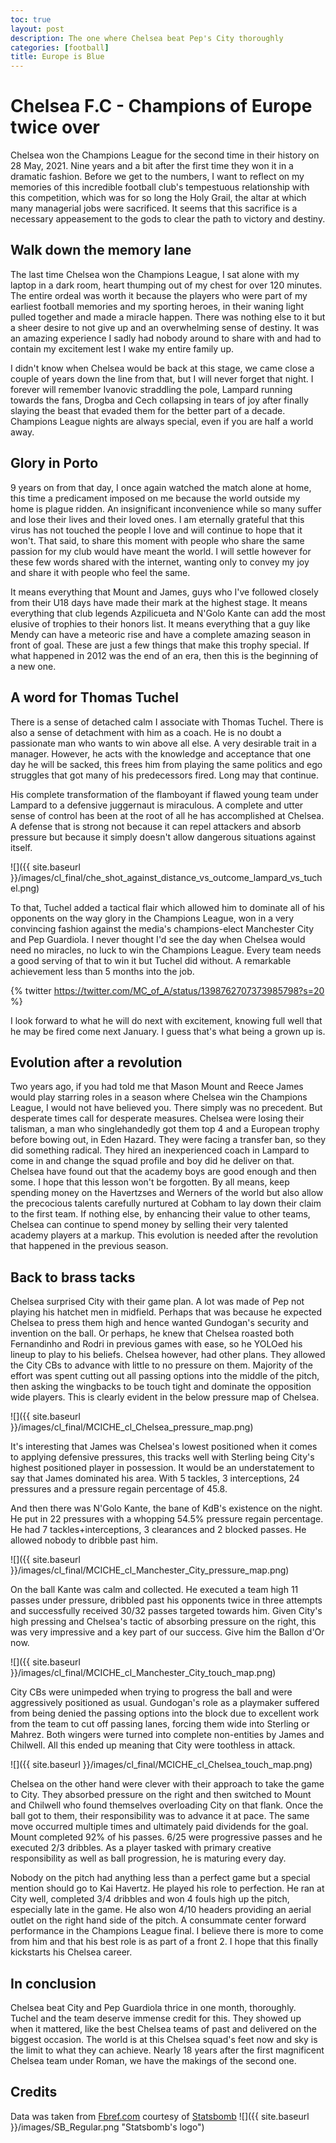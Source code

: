 ```yaml
---
toc: true
layout: post
description: The one where Chelsea beat Pep's City thoroughly
categories: [football]
title: Europe is Blue
---
```


# Chelsea F.C - Champions of Europe twice over

Chelsea won the Champions League for the second time in their history on 28 May, 2021. Nine years and a bit after the first time they won it in a dramatic fashion. Before we get to the numbers, I want to reflect on my memories of this incredible football club's tempestuous relationship with this competition, which was for so long the Holy Grail, the altar at which many managerial jobs were sacrificed. It seems that this sacrifice is a necessary appeasement to the gods to clear the path to victory and destiny. 

## Walk down the memory lane

The last time Chelsea won the Champions League, I sat alone with my laptop in a dark room, heart thumping out of my chest for over 120 minutes. The entire ordeal was worth it because the players who were part of my earliest football memories and my sporting heroes, in their waning light pulled together and made a miracle happen. There was nothing else to it but a sheer desire to not give up and an overwhelming sense of destiny. It was an amazing experience I sadly had nobody around to share with and had to contain my excitement lest I wake my entire family up.

I didn't know when Chelsea would be back at this stage, we came close a couple of years down the line from that, but I will never forget that night. I forever will remember Ivanovic straddling the pole, Lampard running towards the fans, Drogba and Cech collapsing in tears of joy after finally slaying the beast that evaded them for the better part of a decade. Champions League nights are always special, even if you are half a world away.

## Glory in Porto

9 years on from that day, I once again watched the match alone at home, this time a predicament imposed on me because the world outside my home is plague ridden. An insignificant inconvenience while so many suffer and lose their lives and their loved ones. I am eternally grateful that this virus has not touched the people I love and will continue to hope that it won't. That said, to share this moment with people who share the same passion for my club would have meant the world. I will settle however for these few words shared with the internet, wanting only to convey my joy and share it with people who feel the same.

It means everything that Mount and James, guys who I've followed closely from their U18 days have made their mark at the highest stage. It means everything that club legends Azpilicueta and N'Golo Kante can add the most elusive of trophies to their honors list. It means everything that a guy like Mendy can have a meteoric rise and have a complete amazing season in front of goal. These are just a few things that make this trophy special. If what happened in 2012 was the end of an era, then this is the beginning of a new one.

## A word for Thomas Tuchel

There is a sense of detached calm I associate with Thomas Tuchel. There is also a sense of detachment with him as a coach. He is no doubt a passionate man who wants to win above all else. A very desirable trait in a manager. However, he acts with the knowledge and acceptance that one day he will be sacked, this frees him from playing the same politics and ego struggles that got many of his predecessors fired. Long may that continue. 

His complete transformation of the flamboyant if flawed young team under Lampard to a defensive juggernaut is miraculous. A complete and utter sense of control has been at the root of all he has accomplished at Chelsea. A defense that is strong not because it can repel attackers and absorb pressure but because it simply doesn't allow dangerous situations against itself. 

![]({{ site.baseurl }}/images/cl_final/che_shot_against_distance_vs_outcome_lampard_vs_tuchel.png)

To that, Tuchel added a tactical flair which allowed him to dominate all of his opponents on the way glory in the Champions League, won in a very convincing fashion against the media's champions-elect Manchester City and Pep Guardiola. I never thought I'd see the day when Chelsea would need no miracles, no luck to win the Champions League. Every team needs a good serving of that to win it but Tuchel did without. A remarkable achievement less than 5 months into the job. 

{% twitter https://twitter.com/MC_of_A/status/1398762707373985798?s=20 %}

I look forward to what he will do next with excitement, knowing full well that he may be fired come next January. I guess that's what being a grown up is. 

## Evolution after a revolution

Two years ago, if you had told me that Mason Mount and Reece James would play starring roles in a season where Chelsea win the Champions League, I would not have believed you. There simply was no precedent. But desperate times call for desperate measures. Chelsea were losing their talisman, a man who singlehandedly got them top 4 and a European trophy before bowing out, in Eden Hazard. They were facing a transfer ban, so they did something radical. They hired an inexperienced coach in Lampard to come in and change the squad profile and boy did he deliver on that. Chelsea have found out that the academy boys are good enough and then some. I hope that this lesson won't be forgotten. By all means, keep spending money on the Havertzses and Werners of the world but also allow the precocious talents carefully nurtured at Cobham to lay down their claim to the first team. If nothing else, by enhancing their value to other teams, Chelsea can continue to spend money by selling their very talented academy players at a markup. This evolution is needed after the revolution that happened in the previous season. 

## Back to brass tacks

Chelsea surprised City with their game plan. A lot was made of Pep not playing his hatchet men in midfield. Perhaps that was because he expected Chelsea to press them high and hence wanted Gundogan's security and invention on the ball. Or perhaps, he knew that Chelsea roasted both Fernandinho and Rodri in previous games with ease, so he YOLOed his lineup to play to his beliefs. Chelsea however, had other plans. They allowed the City CBs to advance with little to no pressure on them. Majority of the effort was spent cutting out all passing options into the middle of the pitch, then asking the wingbacks to be touch tight and dominate the opposition wide players. This is clearly evident in the below pressure map of Chelsea.

![]({{ site.baseurl }}/images/cl_final/MCICHE_cl_Chelsea_pressure_map.png)

It's interesting that James was Chelsea's lowest positioned when it comes to applying defensive pressures, this tracks well with Sterling being City's highest positioned player in possession. It would be an understatement to say that James dominated his area. With 5 tackles, 3 interceptions, 24 pressures and a pressure regain percentage of 45.8.

And then there was N'Golo Kante, the bane of KdB's existence on the night. He put in 22 pressures with a whopping 54.5% pressure regain percentage. He had 7 tackles+interceptions, 3 clearances and 2 blocked passes. He allowed nobody to dribble past him. 

![]({{ site.baseurl }}/images/cl_final/MCICHE_cl_Manchester_City_pressure_map.png)

On the ball Kante was calm and collected. He executed a team high 11 passes under pressure, dribbled past his opponents twice in three attempts and  successfully received 30/32 passes targeted towards him. Given City's high pressing and Chelsea's tactic of absorbing pressure on the right, this was very impressive and a key part of our success. Give him the Ballon d'Or now.

![]({{ site.baseurl }}/images/cl_final/MCICHE_cl_Manchester_City_touch_map.png)

City CBs were unimpeded when trying to progress the ball and were aggressively positioned as usual. Gundogan's role as a playmaker suffered from being denied the passing options into the block due to excellent work from the team to cut off passing lanes, forcing them wide into Sterling or Mahrez. Both wingers were turned into complete non-entities by James and Chilwell. All this ended up meaning that City were toothless in attack. 


![]({{ site.baseurl }}/images/cl_final/MCICHE_cl_Chelsea_touch_map.png)

Chelsea on the other hand were clever with their approach to take the game to City. They absorbed pressure on the right and then switched to Mount and Chilwell who found themselves overloading City on that flank. Once the ball got to them, their responsibility was to advance it at pace. The same move occurred multiple times and ultimately paid dividends for the goal. Mount completed 92% of his passes. 6/25 were progressive passes and he executed 2/3 dribbles. As a player tasked with primary creative responsibility as well as ball progression, he is maturing every day. 

Nobody on the pitch had anything less than a perfect game but a special mention should go to Kai Havertz. He played his role to perfection. He ran at City well, completed 3/4 dribbles and won 4 fouls high up the pitch, especially late in the game. He also won 4/10 headers providing an aerial outlet on the right hand side of the pitch. A consummate center forward performance in the Champions League final. I believe there is more to come from him and that his best role is as part of a front 2. I hope that this finally kickstarts his Chelsea career. 

## In conclusion

Chelsea beat City and Pep Guardiola thrice in one month, thoroughly. Tuchel and the team deserve immense credit for this. They showed up when it mattered, like the best Chelsea teams of past and delivered on the biggest occasion. The world is at this Chelsea squad's feet now and sky is the limit to what they can achieve. Nearly 18 years after the first magnificent Chelsea team under Roman, we have the makings of the second one. 

## Credits

Data was taken from [Fbref.com](https://fbref.com/en/) courtesy of [Statsbomb](https://statsbomb.com/)
![]({{ site.baseurl }}/images/SB_Regular.png "Statsbomb's logo")